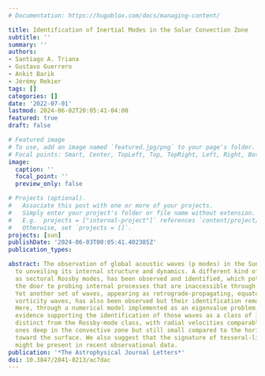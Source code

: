 ```yaml
---
# Documentation: https://hugoblox.com/docs/managing-content/

title: Identification of Inertial Modes in the Solar Convection Zone
subtitle: ''
summary: ''
authors:
- Santiago A. Triana
- Gustavo Guerrero
- Ankit Barik
- Jérémy Rekier
tags: []
categories: []
date: '2022-07-01'
lastmod: 2024-06-02T20:05:41-04:00
featured: true
draft: false

# Featured image
# To use, add an image named `featured.jpg/png` to your page's folder.
# Focal points: Smart, Center, TopLeft, Top, TopRight, Left, Right, BottomLeft, Bottom, BottomRight.
image:
  caption: ''
  focal_point: ''
  preview_only: false

# Projects (optional).
#   Associate this post with one or more of your projects.
#   Simply enter your project's folder or file name without extension.
#   E.g. `projects = ["internal-project"]` references `content/project/deep-learning/index.md`.
#   Otherwise, set `projects = []`.
projects: [sun]
publishDate: '2024-06-03T00:05:41.402385Z'
publication_types:

abstract: The observation of global acoustic waves (p modes) in the Sun has been key
  to unveiling its internal structure and dynamics. A different kind of wave, known
  as sectoral Rossby modes, has been observed and identified, which potentially opens
  the door to probing internal processes that are inaccessible through p-mode helioseismology.
  Yet another set of waves, appearing as retrograde-propagating, equatorially antisymmetric
  vorticity waves, has also been observed but their identification remained elusive.
  Here, through a numerical model implemented as an eigenvalue problem, we provide
  evidence supporting the identification of those waves as a class of inertial eigenmodes,
  distinct from the Rossby-mode class, with radial velocities comparable to the horizontal
  ones deep in the convective zone but still small compared to the horizontal velocities
  toward the surface. We also suggest that the signature of tesseral-like Rossby modes
  might be present in recent observational data.
publication: '*The Astrophysical Journal Letters*'
doi: 10.3847/2041-8213/ac7dac
---
```

